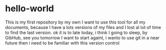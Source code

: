 # hello-world
This is my first repository by my own
I want to use this tool for all my documents, because I have a lots versions of my files and I lost al lot of time to find the last version.
ok it is to late today, i think I going to sleep, by GibHub, see you tomorrow
I want to start againt, i wanto to use git in a near future then i need to be familiar with this version control
